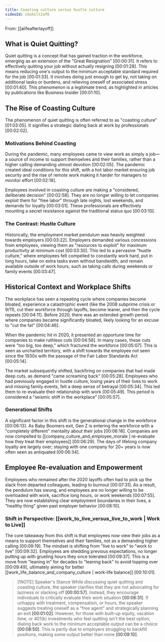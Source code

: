 ```yaml
---
title: Coasting culture versus hustle culture
videoId: CXuhilt2af8
---
```


From: [[alifeafterlayoff]] <br/> 

## What is Quiet Quitting?
Quiet quitting is a concept that has gained traction in the workforce, emerging as an extension of the "Great Resignation" <a class="yt-timestamp" data-t="00:00:31">[00:00:31]</a>. It refers to effectively quitting your job without actually resigning <a class="yt-timestamp" data-t="00:01:28">[00:01:28]</a>. This means reducing one's output to the minimum acceptable standard required for the job <a class="yt-timestamp" data-t="00:01:33">[00:01:33]</a>. It involves doing just enough to get by, not taking on additional tasks or burdens, and relieving oneself of associated stress <a class="yt-timestamp" data-t="00:01:40">[00:01:40]</a>. This phenomenon is a legitimate trend, as highlighted in articles by publications like Business Insider <a class="yt-timestamp" data-t="00:01:10">[00:01:10]</a>.

## The Rise of Coasting Culture
The phenomenon of quiet quitting is often referred to as "coasting culture" <a class="yt-timestamp" data-t="01:03:05">[01:03:05]</a>. It signifies a strategic dialing back at work by professionals <a class="yt-timestamp" data-t="00:02:02">[00:02:02]</a>.

### Motivations Behind Coasting
During the pandemic, many employees came to view work as simply a job—a source of income to support themselves and their families, rather than a higher calling demanding utmost devotion <a class="yt-timestamp" data-t="00:02:05">[00:02:05]</a>. The pandemic created ideal conditions for this shift, with a hot labor market ensuring job security and the rise of remote work making it harder for managers to monitor effort <a class="yt-timestamp" data-t="00:02:18">[00:02:18]</a>.

Employees involved in coasting culture are making a "considered, deliberate decision" <a class="yt-timestamp" data-t="00:02:58">[00:02:58]</a>. They are no longer willing to let companies exploit them for "free labor" through late nights, lost weekends, and demands for loyalty <a class="yt-timestamp" data-t="00:03:01">[00:03:01]</a>. These professionals are effectively mounting a secret resistance against the traditional status quo <a class="yt-timestamp" data-t="00:03:10">[00:03:10]</a>.

### The Contrast: Hustle Culture
Historically, the employment market pendulum was heavily weighted towards employers <a class="yt-timestamp" data-t="00:03:22">[00:03:22]</a>. Employers demanded various concessions from employees, viewing them as "resources to exploit" for maximum productivity at minimum cost <a class="yt-timestamp" data-t="00:03:30">[00:03:30]</a>. This led to a pervasive "hustle culture," where employees felt compelled to constantly work hard, put in long hours, take on extra tasks even without bandwidth, and remain available outside of work hours, such as taking calls during weekends or family events <a class="yt-timestamp" data-t="00:03:47">[00:03:47]</a>.

## Historical Context and Workplace Shifts
The workplace has seen a repeating cycle where companies become bloated, experience a catastrophic event (like the 2008 subprime crisis or 9/11), cut their workforce through layoffs, become leaner, and then the cycle repeats <a class="yt-timestamp" data-t="00:04:11">[00:04:11]</a>. Before 2020, there was an extended growth period where companies became significantly bloated, likely looking for an excuse to "cut the fat" <a class="yt-timestamp" data-t="00:04:46">[00:04:46]</a>.

When the pandemic hit in 2020, it presented an opportune time for companies to make ruthless cuts <a class="yt-timestamp" data-t="00:04:58">[00:04:58]</a>. In many cases, these cuts were "too big, too deep," which fractured the workforce <a class="yt-timestamp" data-t="00:05:07">[00:05:07]</a>. This is seen as uncharted territory, with a shift towards the employee not seen since the 1930s with the passage of the Fair Labor Standards Act <a class="yt-timestamp" data-t="00:05:14">[00:05:14]</a>.

The market subsequently shifted, backfiring on companies that had made deep cuts, as demand "came screaming back" <a class="yt-timestamp" data-t="00:05:28">[00:05:28]</a>. Employees who had previously engaged in hustle culture, losing years of their lives to work and missing family events, felt a deep sense of betrayal <a class="yt-timestamp" data-t="00:05:34">[00:05:34]</a>. This led them to re-evaluate their relationship with work <a class="yt-timestamp" data-t="00:05:49">[00:05:49]</a>. This period is considered a "seismic shift in the workplace" <a class="yt-timestamp" data-t="00:05:57">[00:05:57]</a>.

### Generational Shifts
A significant factor in this shift is the generational change in the workforce <a class="yt-timestamp" data-t="00:06:13">[00:06:13]</a>. As Baby Boomers exit, Gen Z is entering the workforce with a "completely different" mentality about their jobs <a class="yt-timestamp" data-t="00:06:16">[00:06:16]</a>. Companies are now compelled to [[company_culture_and_employee_morale | re-evaluate how they treat their employees]] <a class="yt-timestamp" data-t="00:06:29">[00:06:29]</a>. The days of lifelong company loyalty are largely over; staying with one company for 20+ years is now often seen as antiquated <a class="yt-timestamp" data-t="00:06:34">[00:06:34]</a>.

## Employee Re-evaluation and Empowerment
Employees who remained after the 2020 layoffs often had to pick up the slack from departed colleagues, leading to burnout <a class="yt-timestamp" data-t="00:07:31">[00:07:31]</a>. As a result, the pendulum has swung, and employees are no longer willing to be overloaded with work, sacrifice long hours, or work weekends <a class="yt-timestamp" data-t="00:07:55">[00:07:55]</a>. They are now establishing clear employment boundaries in their lives, a "healthy thing" given past employer behavior <a class="yt-timestamp" data-t="00:08:10">[00:08:10]</a>.

### Shift in Perspective: [[work_to_live_versus_live_to_work | Work to Live]]
The core takeaway from this shift is that employees now view their jobs as a means to support themselves and their families, not as a demanding higher calling <a class="yt-timestamp" data-t="00:09:19">[00:09:19]</a>. The mindset is shifting from "live to work" to "work to live" <a class="yt-timestamp" data-t="00:09:32">[00:09:32]</a>. Employees are shedding previous expectations, no longer putting up with grueling hours they once tolerated <a class="yt-timestamp" data-t="00:09:37">[00:09:37]</a>. This is a move from "leaning in" for decades to "leaning back" to avoid topping over <a class="yt-timestamp" data-t="00:09:49">[00:09:49]</a>, ultimately aiming for better [[work_life_balance_and_company_culture | work-life balance]] <a class="yt-timestamp" data-t="00:10:01">[00:10:01]</a>.

> [!NOTE] Speaker's Stance
> While discussing quiet quitting and coasting culture, the speaker clarifies that they are not advocating for laziness or slacking off <a class="yt-timestamp" data-t="00:00:57">[00:00:57]</a>. Instead, they encourage individuals to critically evaluate their work situation <a class="yt-timestamp" data-t="00:08:31">[00:08:31]</a>. If unhappy with treatment, compensation, or hours, the speaker suggests treating oneself as a "free agent" and strategically planning an exit <a class="yt-timestamp" data-t="00:01:02">[00:01:02]</a>. However, for those with built-up equity, vacation time, or 401(k) investments who feel quitting isn't the best option, dialing back work to the minimum acceptable output can be a choice <a class="yt-timestamp" data-t="00:08:50">[00:08:50]</a>. This is partly due to employers struggling to backfill positions, making some output better than none <a class="yt-timestamp" data-t="00:09:10">[00:09:10]</a>.